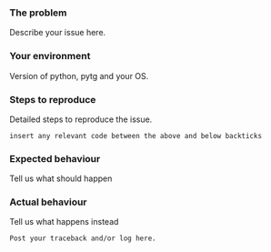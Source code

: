 ### The problem
Describe your issue here.

### Your environment
Version of python, pytg and your OS.

### Steps to reproduce
Detailed steps to reproduce the issue.
```
insert any relevant code between the above and below backticks
```

### Expected behaviour
Tell us what should happen

### Actual behaviour
Tell us what happens instead
```
Post your traceback and/or log here.
```

